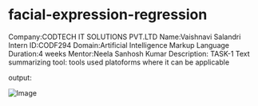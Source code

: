 # facial-expression-regression
Company:CODTECH IT SOLUTIONS PVT.LTD
Name:Vaishnavi Salandri
Intern ID:CODF294
Domain:Artificial Intelligence Markup Language
Duration:4 weeks
Mentor:Neela Sanhosh Kumar
Description:
TASK-1 
Text summarizing tool: 
tools used
platoforms
where it can be applicable

output:

![Image](https://github.com/user-attachments/assets/047b140e-5c25-41a3-955f-549f69378c15)
